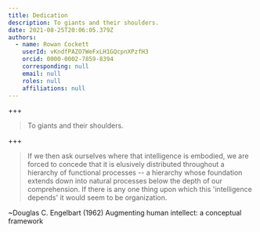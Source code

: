 ```yaml
---
title: Dedication
description: To giants and their shoulders.
date: 2021-08-25T20:06:05.379Z
authors:
  - name: Rowan Cockett
    userId: vKndfPAZO7WeFxLH1GQcpnXPzfH3
    orcid: 0000-0002-7859-8394
    corresponding: null
    email: null
    roles: null
    affiliations: null
---
```


+++

> To giants and their shoulders.

+++

> If we then ask ourselves where that intelligence is embodied, we are forced to
> concede that it is elusively distributed throughout a hierarchy of functional
> processes -- a hierarchy whose foundation extends down into natural processes
> below the depth of our comprehension. If there is any one thing upon which this
> 'intelligence depends' it would seem to be organization.

~Douglas C. Engelbart (1962)
Augmenting human intellect: a conceptual framework
